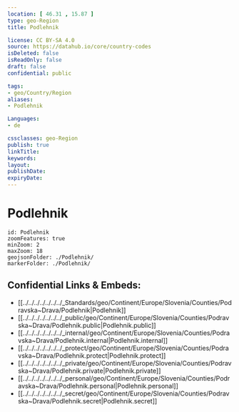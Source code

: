 ```yaml
---
location: [ 46.31 , 15.87 ] 
type: geo-Region
title: Podlehnik

license: CC BY-SA 4.0
source: https://datahub.io/core/country-codes
isDeleted: false
isReadOnly: false
draft: false
confidential: public

tags:
- geo/Country/Region
aliases:
- Podlehnik

Languages:
- de

cssclasses: geo-Region
publish: true
linkTitle: 
keywords: 
layout: 
publishDate: 
expiryDate: 
---
```


# Podlehnik

```leaflet
id: Podlehnik
zoomFeatures: true 
minZoom: 2 
maxZoom: 18
geojsonFolder: ./Podlehnik/
markerFolder: ./Podlehnik/
```


## Confidential Links & Embeds: 
- [[../../../../../../../_Standards/geo/Continent/Europe/Slovenia/Counties/Podravska~Drava/Podlehnik|Podlehnik]] 
- [[../../../../../../../_public/geo/Continent/Europe/Slovenia/Counties/Podravska~Drava/Podlehnik.public|Podlehnik.public]] 
- [[../../../../../../../_internal/geo/Continent/Europe/Slovenia/Counties/Podravska~Drava/Podlehnik.internal|Podlehnik.internal]] 
- [[../../../../../../../_protect/geo/Continent/Europe/Slovenia/Counties/Podravska~Drava/Podlehnik.protect|Podlehnik.protect]] 
- [[../../../../../../../_private/geo/Continent/Europe/Slovenia/Counties/Podravska~Drava/Podlehnik.private|Podlehnik.private]] 
- [[../../../../../../../_personal/geo/Continent/Europe/Slovenia/Counties/Podravska~Drava/Podlehnik.personal|Podlehnik.personal]] 
- [[../../../../../../../_secret/geo/Continent/Europe/Slovenia/Counties/Podravska~Drava/Podlehnik.secret|Podlehnik.secret]] 


